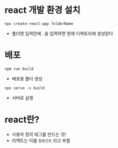 # react 개발 환경 설치
```
npx create-react-app folderName
```
- 폴더명 입력란에 `.`을 입력하면 현재 디렉토리에 생성된다

# 배포
```
npm run build
```
- 배포용 폴더 생성

```
npx serve -s build
```
- 서버로 실행

# react란?
- 사용자 정의 태그를 만드는 것!
- 리액트는 이를 `컴포넌트` 라고 부름


